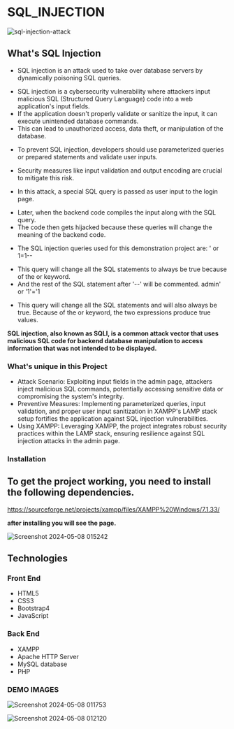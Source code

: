 # SQL_INJECTION
![sql-injection-attack](https://github.com/nithinreddy03/SQL_INJECTION/assets/122984348/dbd625d6-8a1d-4ca1-8dfe-a33ec24fa817)

## What's SQL Injection
* SQL injection is an attack used to take over database servers by dynamically poisoning SQL queries.
- SQL injection is a cybersecurity vulnerability where attackers input malicious SQL (Structured Query Language) code into a web application's input fields.
- If the application doesn't properly validate or sanitize the input, it can execute unintended database commands.
- This can lead to unauthorized access, data theft, or manipulation of the database.
* To prevent SQL injection, developers should use parameterized queries or prepared statements and validate user inputs.
- Security measures like input validation and output encoding are crucial to mitigate this risk.
* In this attack, a special SQL query is passed as user input to the login page.
- Later, when the backend code compiles the input along with the SQL query.
- The code then gets hijacked because these queries will change the meaning of the backend code.
* The SQL injection queries used for this demonstration project are: ' or 1=1--
- This query will change all the SQL statements to always be true because of the or keyword.
- And the rest of the SQL statement after '--' will be commented. admin' or '1'='1
* This query will change all the SQL statements and will also always be true. Because of the or keyword, the two expressions produce true values.

**SQL injection, also known as SQLI, is a common attack vector that uses malicious SQL code for backend database manipulation to access information that was not intended to be displayed.**

### What's unique in this Project
* Attack Scenario: Exploiting input fields in the admin page, attackers inject malicious SQL commands, potentially accessing sensitive data or compromising the system's integrity.
* Preventive Measures: Implementing parameterized queries, input validation, and proper user input sanitization in XAMPP's LAMP stack setup fortifies the application against SQL injection vulnerabilities.
* Using XAMPP: Leveraging XAMPP, the project integrates robust security practices within the LAMP stack, ensuring resilience against SQL injection attacks in the admin page.

### Installation
## To get the project working, you need to install the following dependencies.
https://sourceforge.net/projects/xampp/files/XAMPP%20Windows/7.1.33/

**after installing you will see the page.**

![Screenshot 2024-05-08 015242](https://github.com/nithinreddy03/SQL_INJECTION/assets/122984348/cef17cc4-6eb5-4fed-866d-f574a9e601b5)

## Technologies
### Front End
* HTML5
* CSS3
* Bootstrap4
* JavaScript

### Back End
* XAMPP
* Apache HTTP Server
* MySQL database
* PHP

### DEMO IMAGES
![Screenshot 2024-05-08 011753](https://github.com/nithinreddy03/SQL_INJECTION/assets/122984348/5e0bab39-3096-4d37-a4f7-98bd3748ebf3)

![Screenshot 2024-05-08 012120](https://github.com/nithinreddy03/SQL_INJECTION/assets/122984348/0c602405-571b-4f13-9b42-f2dcc34ae51a)






